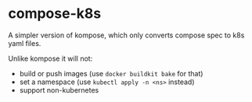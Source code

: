 # compose-k8s

A simpler version of kompose, which only converts compose spec to k8s yaml files.

Unlike kompose it will not:
- build or push images (use `docker buildkit bake` for that)
- set a namespace (use `kubectl apply -n <ns>` instead)
- support non-kubernetes
